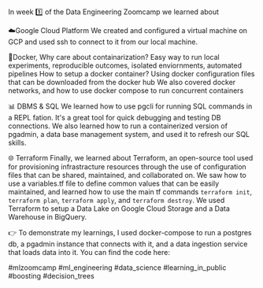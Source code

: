 In week 1️⃣ of the Data Engineering Zoomcamp we learned about 

☁️Google Cloud Platform
We created and configured a virtual machine on GCP and used ssh to connect to it from our local machine. 

🐳Docker, 
Why care about containarization? Easy way to run local experiments, reproducible outcomes, isolated enviornments, automated pipelines
How to setup a docker container? Using docker configuration files that can be downloaded from the docker hub
We also covered docker networks, and how to use docker compose to run concurrent containers

📊 DBMS & SQL
We learned how to use pgcli for running SQL commands in a REPL fation. It's a great tool for quick debugging and testing DB connections. We also learned how to run a containerized version of pgadmin, a data base management system, and used it to refresh our SQL skills.

🌐 Terraform
Finally, we learned about Terraform, an open-source tool used for provisioning infrastracture resources through the use of configuration files that can be shared, maintained, and collaborated on. We saw how to use a variables.tf file to define common values that can be easily maintained, and learned how to use the main tf commands `terraform init`, `terraform plan`, `terraform apply`, and `terraform destroy`. We used Terraform to setup a Data Lake on Google Cloud Storage and a Data Warehouse in BigQuery.

👉 To demonstrate my learnings, I used docker-compose to run a postgres db, a pgadmin instance that connects with it, and a data ingestion service that loads data into it. You can find the code here: 

#mlzoomcamp #ml_engineering #data_science #learning_in_public #boosting #decision_trees